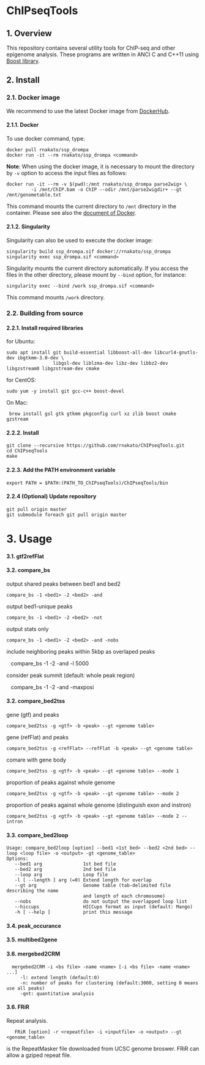 # ChIPseqTools

## 1. Overview
This repository contains several utility tools for ChIP-seq and other epigenome analysis.
These programs are written in ANCI C and C++11 using [Boost library](http://www.boost.org/).

## 2. Install

### 2.1. Docker image

We recommend to use the latest Docker image from [DockerHub](https://hub.docker.com/r/rnakato/ssp_drompa).

#### 2.1.1. Docker
 To use docker command, type:

    docker pull rnakato/ssp_drompa
    docker run -it --rm rnakato/ssp_drompa <command>

**Note**: When using the docker image, it is necessary to mount the directory by ``-v`` option to access the input files as follows:

    docker run -it --rm -v $(pwd):/mnt rnakato/ssp_drompa parse2wig+ \
             -i /mnt/ChIP.bam -o ChIP --odir /mnt/parse2wigdir+ --gt /mnt/genometable.txt

This command mounts the current directory to ``/mnt`` directory in the container.
Please see also the [document of Docker](https://docs.docker.com/storage/volumes/).

#### 2.1.2. Singularity

Singularity can also be used to execute the docker image:

    singularity build ssp_drompa.sif docker://rnakato/ssp_drompa
    singularity exec ssp_drompa.sif <command>

Singularity mounts the current directory automatically. If you access the files in the other directory, please mount by `--bind` option, for instance:

    singularity exec --bind /work ssp_drompa.sif <command>

This command mounts `/work` directory.

### 2.2. Building from source

#### 2.2.1. Install required libraries
for Ubuntu:

    sudo apt install git build-essential libboost-all-dev libcurl4-gnutls-dev ibgtkmm-3.0-dev \
                     libgsl-dev liblzma-dev libz-dev libbz2-dev libgzstream0 libgzstream-dev cmake

for CentOS:

    sudo yum -y install git gcc-c++ boost-devel

On Mac:

     brew install gsl gtk gtkmm pkgconfig curl xz zlib boost cmake gzstream

#### 2.2.2. Install
    git clone --recursive https://github.com/rnakato/ChIPseqTools.git
    cd ChIPseqTools
    make

#### 2.2.3. Add the PATH environment variable

    export PATH = $PATH:(PATH_TO_ChIPseqTools)/ChIPseqTools/bin

#### 2.2.4 (Optional) Update repository

    git pull origin master
    git submodule foreach git pull origin master

# 3. Usage

#### 3.1. gtf2refFlat

#### 3.2. compare_bs

output shared peaks between bed1 and bed2

    compare_bs -1 <bed1> -2 <bed2> -and

output bed1-unique peaks

    compare_bs -1 <bed1> -2 <bed2> -not

output stats only

    compare_bs -1 <bed1> -2 <bed2> -and -nobs

include neighboring peaks within 5kbp as overlaped peaks

    compare_bs -1 <bed1> -2 <bed2> -and -l 5000

consider peak summit (default: whole peak region)

    compare_bs -1 <bed1> -2 <bed2> -and -maxposi

#### 3.2. compare_bed2tss

gene (gtf) and peaks

    compare_bed2tss -g <gtf> -b <peak> --gt <genome table>

gene (refFlat) and peaks

    compare_bed2tss -g <refFlat> --refFlat -b <peak> --gt <genome table>

comare with gene body

    compare_bed2tss -g <gtf> -b <peak> --gt <genome table> --mode 1

proportion of peaks against whole genome

    compare_bed2tss -g <gtf> -b <peak> --gt <genome table> --mode 2

proportion of peaks against whole genome (distinguish exon and instron)

    compare_bed2tss -g <gtf> -b <peak> --gt <genome table> --mode 2 --intron

#### 3.3. compare_bed2loop

    Usage: compare_bed2loop [option] --bed1 <1st bed> --bed2 <2nd bed> --loop <loop file> -o <output> -gt <genome_table>
    Options:
       --bed1 arg               1st bed file
       --bed2 arg               2nd bed file
       --loop arg               Loop file
       -l [ --length ] arg (=0) Extend length for overlap
       --gt arg                 Genome table (tab-delimited file describing the name
                                and length of each chromosome)
       --nobs                   do not output the overlapped loop list
       --hiccups                HICCups format as input (default: Mango)
       -h [ --help ]            print this message


#### 3.4. peak_occurance

#### 3.5. multibed2gene

#### 3.6. mergebed2CRM

      mergebed2CRM -i <bs file> -name <name> [-i <bs file> -name <name> ...]
         -l: extend length (default:0)
         -n: number of peaks for clustering (default:3000, setting 0 means use all peaks)
         -qnt: quantitative analysis

#### 3.6. FRiR

Repeat analysis.

       FRiR [option] -r <repeatfile> -i <inputfile> -o <output> --gt <genome_table>

<repeatfile> is the RepeatMasker file downloaded from UCSC genome broswer. FRiR can allow a gziped repeat file.
